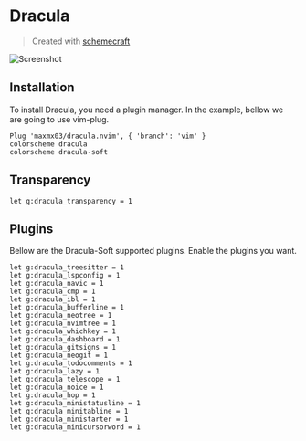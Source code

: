 # Dracula

> Created with [schemecraft](https://github.com/maxmx03/schemecraft)

![Screenshot](https://user-images.githubusercontent.com/50273941/227779719-6e003e4a-f8e8-40bc-8a9f-ebfd7ea13fe6.png)

## Installation

To install Dracula, you need a plugin manager.
In the example, bellow we are going to use vim-plug.

```vim
Plug 'maxmx03/dracula.nvim', { 'branch': 'vim' }
colorscheme dracula
colorscheme dracula-soft
```

## Transparency

```vim
let g:dracula_transparency = 1
```

## Plugins

Bellow are the Dracula-Soft supported plugins.
Enable the plugins you want.

```vim
let g:dracula_treesitter = 1
let g:dracula_lspconfig = 1
let g:dracula_navic = 1
let g:dracula_cmp = 1
let g:dracula_ibl = 1
let g:dracula_bufferline = 1
let g:dracula_neotree = 1
let g:dracula_nvimtree = 1
let g:dracula_whichkey = 1
let g:dracula_dashboard = 1
let g:dracula_gitsigns = 1
let g:dracula_neogit = 1
let g:dracula_todocomments = 1
let g:dracula_lazy = 1
let g:dracula_telescope = 1
let g:dracula_noice = 1
let g:dracula_hop = 1
let g:dracula_ministatusline = 1
let g:dracula_minitabline = 1
let g:dracula_ministarter = 1
let g:dracula_minicursorword = 1
```
